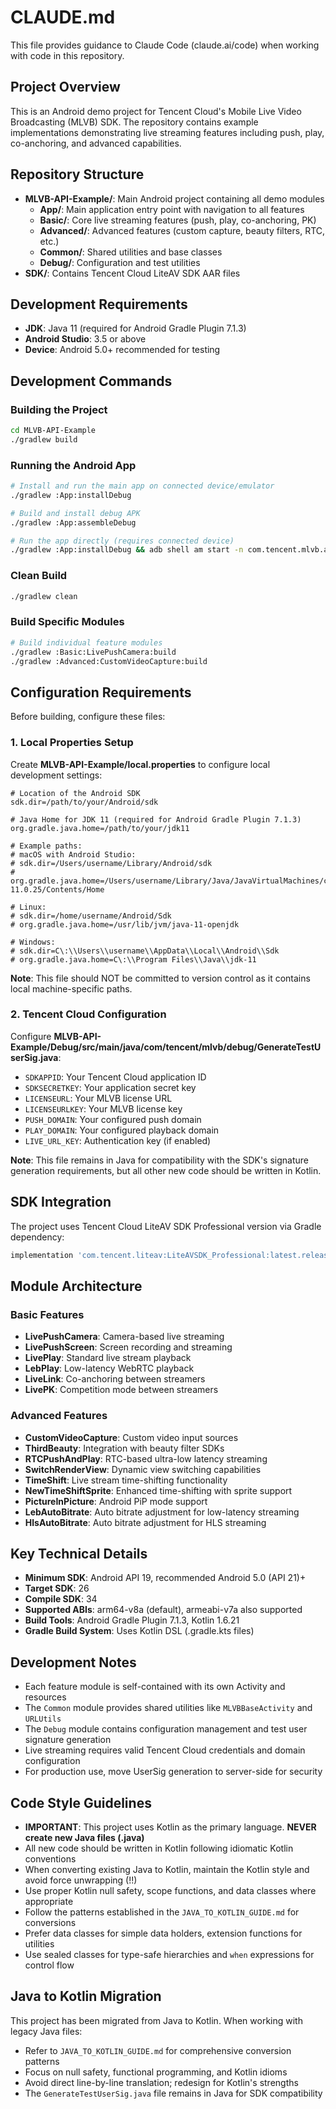 # CLAUDE.md

This file provides guidance to Claude Code (claude.ai/code) when working with code in this repository.

## Project Overview

This is an Android demo project for Tencent Cloud's Mobile Live Video Broadcasting (MLVB) SDK. The repository contains example implementations demonstrating live streaming features including push, play, co-anchoring, and advanced capabilities.

## Repository Structure

- **MLVB-API-Example/**: Main Android project containing all demo modules
  - **App/**: Main application entry point with navigation to all features
  - **Basic/**: Core live streaming features (push, play, co-anchoring, PK)
  - **Advanced/**: Advanced features (custom capture, beauty filters, RTC, etc.)
  - **Common/**: Shared utilities and base classes
  - **Debug/**: Configuration and test utilities
- **SDK/**: Contains Tencent Cloud LiteAV SDK AAR files

## Development Requirements

- **JDK**: Java 11 (required for Android Gradle Plugin 7.1.3)
- **Android Studio**: 3.5 or above
- **Device**: Android 5.0+ recommended for testing

## Development Commands

### Building the Project
```bash
cd MLVB-API-Example
./gradlew build
```

### Running the Android App
```bash
# Install and run the main app on connected device/emulator
./gradlew :App:installDebug

# Build and install debug APK
./gradlew :App:assembleDebug

# Run the app directly (requires connected device)
./gradlew :App:installDebug && adb shell am start -n com.tencent.mlvb.apiexample/.MainActivity
```

### Clean Build
```bash
./gradlew clean
```

### Build Specific Modules
```bash
# Build individual feature modules
./gradlew :Basic:LivePushCamera:build
./gradlew :Advanced:CustomVideoCapture:build
```

## Configuration Requirements

Before building, configure these files:

### 1. Local Properties Setup
Create **MLVB-API-Example/local.properties** to configure local development settings:

```properties
# Location of the Android SDK
sdk.dir=/path/to/your/Android/sdk

# Java Home for JDK 11 (required for Android Gradle Plugin 7.1.3)
org.gradle.java.home=/path/to/your/jdk11

# Example paths:
# macOS with Android Studio:
# sdk.dir=/Users/username/Library/Android/sdk
# org.gradle.java.home=/Users/username/Library/Java/JavaVirtualMachines/corretto-11.0.25/Contents/Home

# Linux:
# sdk.dir=/home/username/Android/Sdk
# org.gradle.java.home=/usr/lib/jvm/java-11-openjdk

# Windows:
# sdk.dir=C\:\\Users\\username\\AppData\\Local\\Android\\Sdk
# org.gradle.java.home=C\:\\Program Files\\Java\\jdk-11
```

**Note**: This file should NOT be committed to version control as it contains local machine-specific paths.

### 2. Tencent Cloud Configuration
Configure **MLVB-API-Example/Debug/src/main/java/com/tencent/mlvb/debug/GenerateTestUserSig.java**:
   - `SDKAPPID`: Your Tencent Cloud application ID
   - `SDKSECRETKEY`: Your application secret key
   - `LICENSEURL`: Your MLVB license URL
   - `LICENSEURLKEY`: Your MLVB license key
   - `PUSH_DOMAIN`: Your configured push domain
   - `PLAY_DOMAIN`: Your configured playback domain
   - `LIVE_URL_KEY`: Authentication key (if enabled)

**Note**: This file remains in Java for compatibility with the SDK's signature generation requirements, but all other new code should be written in Kotlin.

## SDK Integration

The project uses Tencent Cloud LiteAV SDK Professional version via Gradle dependency:
```gradle
implementation 'com.tencent.liteav:LiteAVSDK_Professional:latest.release'
```

## Module Architecture

### Basic Features
- **LivePushCamera**: Camera-based live streaming
- **LivePushScreen**: Screen recording and streaming
- **LivePlay**: Standard live stream playback
- **LebPlay**: Low-latency WebRTC playback
- **LiveLink**: Co-anchoring between streamers
- **LivePK**: Competition mode between streamers

### Advanced Features
- **CustomVideoCapture**: Custom video input sources
- **ThirdBeauty**: Integration with beauty filter SDKs
- **RTCPushAndPlay**: RTC-based ultra-low latency streaming
- **SwitchRenderView**: Dynamic view switching capabilities
- **TimeShift**: Live stream time-shifting functionality
- **NewTimeShiftSprite**: Enhanced time-shifting with sprite support
- **PictureInPicture**: Android PiP mode support
- **LebAutoBitrate**: Auto bitrate adjustment for low-latency streaming
- **HlsAutoBitrate**: Auto bitrate adjustment for HLS streaming

## Key Technical Details

- **Minimum SDK**: Android API 19, recommended Android 5.0 (API 21)+
- **Target SDK**: 26
- **Compile SDK**: 34
- **Supported ABIs**: arm64-v8a (default), armeabi-v7a also supported
- **Build Tools**: Android Gradle Plugin 7.1.3, Kotlin 1.6.21
- **Gradle Build System**: Uses Kotlin DSL (.gradle.kts files)

## Development Notes

- Each feature module is self-contained with its own Activity and resources
- The `Common` module provides shared utilities like `MLVBBaseActivity` and `URLUtils`
- The `Debug` module contains configuration management and test user signature generation
- Live streaming requires valid Tencent Cloud credentials and domain configuration
- For production use, move UserSig generation to server-side for security

## Code Style Guidelines

- **IMPORTANT**: This project uses Kotlin as the primary language. **NEVER create new Java files (.java)**
- All new code should be written in Kotlin following idiomatic Kotlin conventions
- When converting existing Java to Kotlin, maintain the Kotlin style and avoid force unwrapping (!!)
- Use proper Kotlin null safety, scope functions, and data classes where appropriate
- Follow the patterns established in the `JAVA_TO_KOTLIN_GUIDE.md` for conversions
- Prefer data classes for simple data holders, extension functions for utilities
- Use sealed classes for type-safe hierarchies and `when` expressions for control flow

## Java to Kotlin Migration

This project has been migrated from Java to Kotlin. When working with legacy Java files:
- Refer to `JAVA_TO_KOTLIN_GUIDE.md` for comprehensive conversion patterns
- Focus on null safety, functional programming, and Kotlin idioms
- Avoid direct line-by-line translation; redesign for Kotlin's strengths
- The `GenerateTestUserSig.java` file remains in Java for SDK compatibility